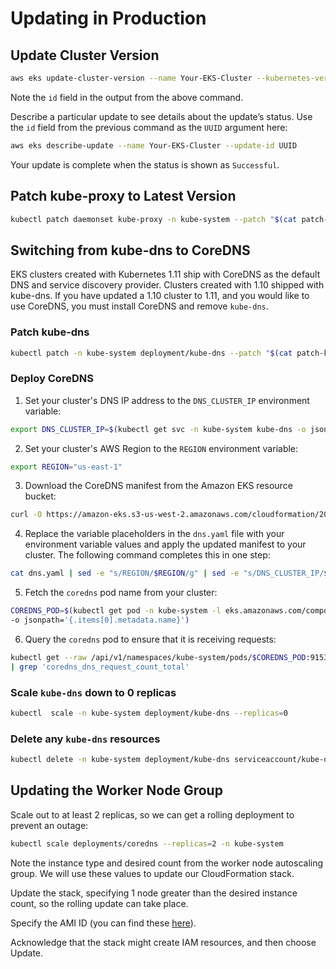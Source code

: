 # Updating in Production

## Update Cluster Version

```sh
aws eks update-cluster-version --name Your-EKS-Cluster --kubernetes-version 1.11
```

Note the `id` field in the output from the above command.

Describe a particular update to see details about the update’s status. Use the `id` field from the previous command as the `UUID` argument here:

```sh
aws eks describe-update --name Your-EKS-Cluster --update-id UUID
```

Your update is complete when the status is shown as `Successful`.

## Patch kube-proxy to Latest Version

```sh
kubectl patch daemonset kube-proxy -n kube-system --patch "$(cat patch-kube-proxy.yaml)"
```

## Switching from kube-dns to CoreDNS

EKS clusters created with Kubernetes 1.11 ship with CoreDNS as the default DNS and service discovery provider. Clusters created with 1.10 shipped with kube-dns. If you have updated a 1.10 cluster to 1.11, and you would like to use CoreDNS, you must install CoreDNS and remove `kube-dns`.

### Patch kube-dns

```sh
kubectl patch -n kube-system deployment/kube-dns --patch "$(cat patch-kube-dns.yaml)"
```

### Deploy CoreDNS

1. Set your cluster's DNS IP address to the `DNS_CLUSTER_IP` environment variable:

```sh
export DNS_CLUSTER_IP=$(kubectl get svc -n kube-system kube-dns -o jsonpath='{.spec.clusterIP}')
```

2. Set your cluster's AWS Region to the `REGION` environment variable:

```sh
export REGION="us-east-1"
```

3. Download the CoreDNS manifest from the Amazon EKS resource bucket:

```sh
curl -O https://amazon-eks.s3-us-west-2.amazonaws.com/cloudformation/2018-12-10/dns.yaml
```

4. Replace the variable placeholders in the `dns.yaml` file with your environment variable values and apply the updated manifest to your cluster\. The following command completes this in one step:

```sh
cat dns.yaml | sed -e "s/REGION/$REGION/g" | sed -e "s/DNS_CLUSTER_IP/$DNS_CLUSTER_IP/g" | kubectl apply -f -
```

5. Fetch the `coredns` pod name from your cluster:

```sh
COREDNS_POD=$(kubectl get pod -n kube-system -l eks.amazonaws.com/component=coredns \
-o jsonpath='{.items[0].metadata.name}')
```

6. Query the `coredns` pod to ensure that it is receiving requests:

```sh
kubectl get --raw /api/v1/namespaces/kube-system/pods/$COREDNS_POD:9153/proxy/metrics \
| grep 'coredns_dns_request_count_total'
```

### Scale `kube-dns` down to 0 replicas

```sh
kubectl  scale -n kube-system deployment/kube-dns --replicas=0
```

### Delete any `kube-dns` resources

```sh
kubectl delete -n kube-system deployment/kube-dns serviceaccount/kube-dns configmap/kube-dns
```

## Updating the Worker Node Group

Scale out to at least 2 replicas, so we can get a rolling deployment to prevent an outage:

```sh
kubectl scale deployments/coredns --replicas=2 -n kube-system
```

Note the instance type and desired count from the worker node autoscaling group. We will use these values to update our CloudFormation stack.

Update the stack, specifying 1 node greater than the desired instance count, so the rolling update can take place.

Specify the AMI ID (you can find these [here](https://docs.aws.amazon.com/eks/latest/userguide/eks-optimized-ami.html)).

Acknowledge that the stack might create IAM resources, and then choose Update.
